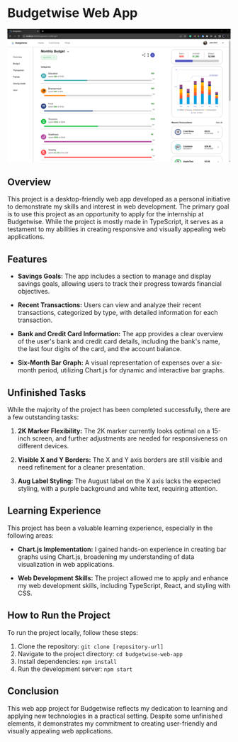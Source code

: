 # Budgetwise Web App

[![Budgetwise Logo](src/images/BudgetwiseReadmePhoto.png)](https://github.com/Aiden-Peace300/Budgetwise-Challenge/deployments/github-pages)


## Overview

This project is a desktop-friendly web app developed as a personal initiative to demonstrate my skills and interest in web development. The primary goal is to use this project as an opportunity to apply for the internship at Budgetwise. While the project is mostly made in TypeScript, it serves as a testament to my abilities in creating responsive and visually appealing web applications.

## Features

- **Savings Goals:** The app includes a section to manage and display savings goals, allowing users to track their progress towards financial objectives.

- **Recent Transactions:** Users can view and analyze their recent transactions, categorized by type, with detailed information for each transaction.

- **Bank and Credit Card Information:** The app provides a clear overview of the user's bank and credit card details, including the bank's name, the last four digits of the card, and the account balance.

- **Six-Month Bar Graph:** A visual representation of expenses over a six-month period, utilizing Chart.js for dynamic and interactive bar graphs.

## Unfinished Tasks

While the majority of the project has been completed successfully, there are a few outstanding tasks:

1. **2K Marker Flexibility:** The 2K marker currently looks optimal on a 15-inch screen, and further adjustments are needed for responsiveness on different devices.

2. **Visible X and Y Borders:** The X and Y axis borders are still visible and need refinement for a cleaner presentation.

3. **Aug Label Styling:** The August label on the X axis lacks the expected styling, with a purple background and white text, requiring attention.

## Learning Experience

This project has been a valuable learning experience, especially in the following areas:

- **Chart.js Implementation:** I gained hands-on experience in creating bar graphs using Chart.js, broadening my understanding of data visualization in web applications.

- **Web Development Skills:** The project allowed me to apply and enhance my web development skills, including TypeScript, React, and styling with CSS.

## How to Run the Project

To run the project locally, follow these steps:

1. Clone the repository: `git clone [repository-url]`
2. Navigate to the project directory: `cd budgetwise-web-app`
3. Install dependencies: `npm install`
4. Run the development server: `npm start`

## Conclusion

This web app project for Budgetwise reflects my dedication to learning and applying new technologies in a practical setting. Despite some unfinished elements, it demonstrates my commitment to creating user-friendly and visually appealing web applications.
